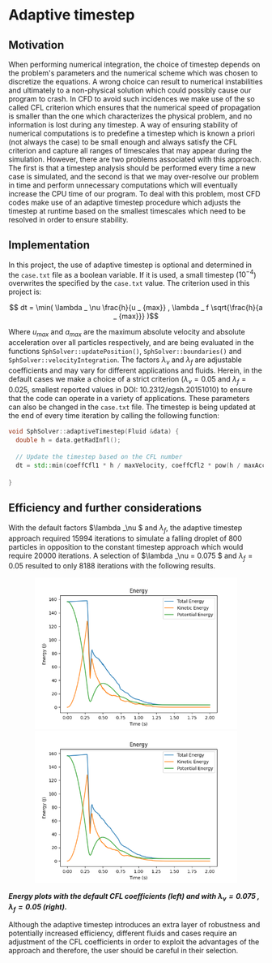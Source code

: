 # Adaptive timestep

## Motivation
When performing numerical integration, the choice of timestep depends on the problem's parameters and the numerical scheme which was chosen to discretize the equations. A wrong choice can result to numerical instabilities and ultimately to a non-physical solution which could possibly cause our program to crash. In CFD to avoid such incidences we make use of the so called CFL criterion which ensures that the numerical speed of propagation is smaller than the one which characterizes the physical problem, and no information is lost during any timestep. A way of ensuring stability of numerical computations is to predefine a timestep which is known a priori (not always the case) to be small enough and always satisfy the CFL criterion and capture all ranges of timescales that may appear during the simulation. However, there are two problems associated with this approach. The first is that a timestep analysis should be performed every time a new case is simulated, and the second is that we may over-resolve our problem in time and perform unnecessary computations which will eventually increase the CPU time of our program. To deal with this problem, most CFD codes make use of an adaptive timestep procedure which adjusts the timestep at runtime based on the smallest timescales which need to be resolved in order to ensure stability. 

## Implementation
In this project, the use of adaptive timestep is optional and determined in the ```case.txt``` file as a boolean variable. If it is used, a small timestep ($10^{-4}$) overwrites the specified by the ```case.txt``` value. The criterion used in this project is:

$$ dt = \min( \lambda _ \nu \frac{h}{u _ {max}} ,  \lambda _ f \sqrt{\frac{h}{a _ {max}}} )$$

Where $u_{max}$ and $a_{max}$ are the maximum absolute velocity and absolute acceleration over all particles respectively, and are being evaluated in the functions ```SphSolver::updatePosition()```, ```SphSolver::boundaries()``` and ```SphSolver::velocityIntegration```. The factors $\lambda _ \nu$ and $\lambda _ f$ are adjustable coefficients and may vary for different applications and fluids. Herein, in the default cases we make a choice of a strict criterion ($\lambda _ {\nu} = 0.05$ and $\lambda _ f = 0.025$, smallest reported values in DOI: 10.2312/egsh.20151010) to ensure that the code can operate in a variety of applications. These parameters can also be changed in the ```case.txt``` file. The timestep is being updated at the end of every time iteration by calling the following function:

```cpp
void SphSolver::adaptiveTimestep(Fluid &data) {
  double h = data.getRadInfl();

  // Update the timestep based on the CFL number
  dt = std::min(coeffCfl1 * h / maxVelocity, coeffCfl2 * pow(h / maxAcceleration, 0.5));

}
```

## Efficiency and further considerations

With the default  factors $\lambda _\nu $ and $\lambda _f$, the adaptive timestep approach required 15994 iterations to simulate a falling droplet of 800 particles in opposition to the constant timestep approach which would require 20000 iterations. A selection of $\lambda _\nu = 0.075 $ and $\lambda _f = 0.05$ resulted to only 8188 iterations with the following results.

<div style="text-align: center;">
    <img src="images/cfl_default.png" alt="Alt Text 1" style="display: inline-block; width: 400px;">
    <img src="images/cfl1_0.075_cfl2_0.05.png" alt="Alt Text 2" style="display: inline-block; width: 400px;">
</div>

 ***Energy plots with the default CFL coefficients (left) and with $\lambda _ \nu = 0.075$ , $\lambda _ f = 0.05$ (right).***

Although the adaptive timestep introduces an extra layer of robustness and potentially increased efficiency, different fluids and cases require an adjustment of the CFL coefficients in order to exploit the advantages of the approach and therefore, the user should be careful in their selection.
